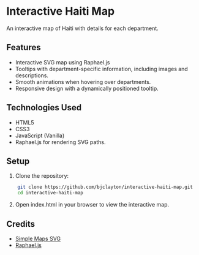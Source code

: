 # Interactive Haiti Map

An interactive map of Haiti with details for each department.

## Features

- Interactive SVG map using Raphael.js
- Tooltips with department-specific information, including images and descriptions.
- Smooth animations when hovering over departments.
- Responsive design with a dynamically positioned tooltip.

## Technologies Used

- HTML5
- CSS3
- JavaScript (Vanilla)
- Raphael.js for rendering SVG paths.

## Setup

1. Clone the repository:

```bash
    git clone https://github.com/bjclayton/interactive-haiti-map.git
    cd interactive-haiti-map
```

2. Open index.html in your browser to view the interactive map.

## Credits

- [Simple Maps SVG](https://simplemaps.com/)
- [Raphael.js](http://raphaeljs.com/)
